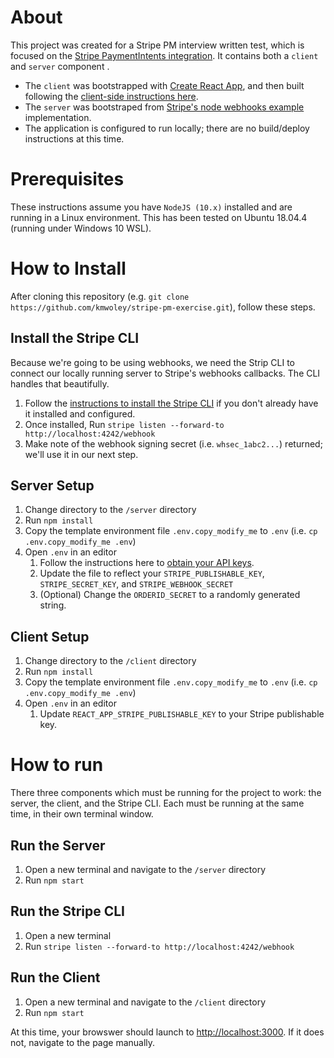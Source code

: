 # About
This project was created for a Stripe PM interview written test, which is focused on the [Stripe PaymentIntents integration](https://stripe.com/docs/payments/accept-a-payment#web). It contains both a `client` and `server` component . 
* The `client` was bootstrapped with [Create React App](https://github.com/facebook/create-react-app), and then built following the [client-side instructions here](https://stripe.com/docs/payments/accept-a-payment#web).
* The `server` was bootstraped from [Stripe's node webhooks example](https://github.com/stripe-samples/accept-a-card-payment) implementation.
* The application is configured to run locally; there are no build/deploy instructions at this time.

# Prerequisites
These instructions assume you have `NodeJS (10.x)` installed and are running in a Linux environment. This has been tested on Ubuntu 18.04.4 (running under Windows 10 WSL).

# How to Install
After cloning this repository (e.g. `git clone https://github.com/kmwoley/stripe-pm-exercise.git`), follow these steps.

## Install the Stripe CLI
Because we're going to be using webhooks, we need the Strip CLI to connect our locally running server to Stripe's webhooks callbacks. The CLI handles that beautifully.

1. Follow the [instructions to install the Stripe CLI](https://stripe.com/docs/payments/handling-payment-events#install-cli) if you don't already have it installed and configured.
1. Once installed, Run `stripe listen --forward-to http://localhost:4242/webhook`
1. Make note of the webhook signing secret (i.e. `whsec_1abc2...`) returned; we'll use it in our next step.

## Server Setup
1. Change directory to the `/server` directory
1. Run `npm install`
1. Copy the template environment file `.env.copy_modify_me` to `.env` (i.e. `cp .env.copy_modify_me .env`)
1. Open `.env` in an editor
   1. Follow the instructions here to [obtain your API keys](https://stripe.com/docs/development#api-keys).
   1. Update the file to reflect your `STRIPE_PUBLISHABLE_KEY`, `STRIPE_SECRET_KEY`, and `STRIPE_WEBHOOK_SECRET`
   1. (Optional) Change the `ORDERID_SECRET` to a randomly generated string.

## Client Setup
1. Change directory to the `/client` directory
1. Run `npm install`
1. Copy the template environment file `.env.copy_modify_me` to `.env` (i.e. `cp .env.copy_modify_me .env`)
1. Open `.env` in an editor
   1. Update `REACT_APP_STRIPE_PUBLISHABLE_KEY` to your Stripe publishable key.

# How to run
There three components which must be running for the project to work: the server, the client, and the Stripe CLI. Each must be running at the same time, in their own terminal window.

## Run the Server
1. Open a new terminal and navigate to the `/server` directory
1. Run `npm start`

## Run the Stripe CLI
1. Open a new terminal
1. Run `stripe listen --forward-to http://localhost:4242/webhook`

## Run the Client
1. Open a new terminal and navigate to the `/client` directory
1. Run `npm start`

At this time, your browswer should launch to [http://localhost:3000](http://localhost:3000). If it does not, navigate to the page manually.

